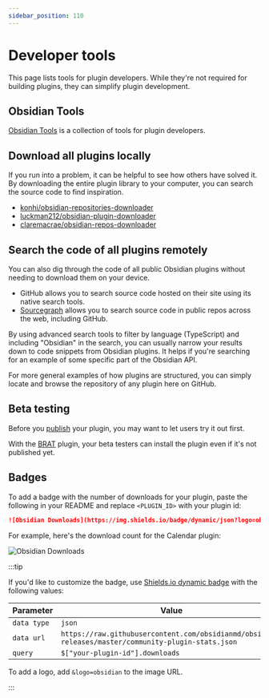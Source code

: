 ```yaml
---
sidebar_position: 110
---
```


# Developer tools

This page lists tools for plugin developers. While they're not required for building plugins, they can simplify plugin development.

## Obsidian Tools

[Obsidian Tools](https://github.com/obsidian-tools/obsidian-tools) is a collection of tools for plugin developers.

## Download all plugins locally

If you run into a problem, it can be helpful to see how others have solved it. By downloading the entire plugin library to your computer, you can search the source code to find inspiration.

- [konhi/obsidian-repositories-downloader](https://github.com/konhi/obsidian-repositories-downloader)
- [luckman212/obsidian-plugin-downloader](https://github.com/luckman212/obsidian-plugin-downloader)
- [claremacrae/obsidian-repos-downloader](https://github.com/claremacrae/obsidian-repos-downloader)

## Search the code of all plugins remotely

You can also dig through the code of all public Obsidian plugins without needing to download them on your device.

- GitHub allows you to search source code hosted on their site using its native search tools.
- [Sourcegraph](https://sourcegraph.com/search) allows you to search source code in public repos across the web, including GitHub.

By using advanced search tools to filter by language (TypeScript) and including "Obsidian" in the search, you can usually narrow your results down to code snippets from Obsidian plugins. It helps if you're searching for an example of some specific part of the Obsidian API. 

For more general examples of how plugins are structured, you can simply locate and browse the repository of any plugin here on GitHub.

## Beta testing

Before you [publish](publishing/submit-your-plugin.md) your plugin, you may want to let users try it out first.

With the [BRAT](https://github.com/TfTHacker/obsidian42-brat) plugin, your beta testers can install the plugin even if it's not published yet.

## Badges

To add a badge with the number of downloads for your plugin, paste the following in your README and replace `<PLUGIN_ID>` with your plugin id:

```md
![Obsidian Downloads](https://img.shields.io/badge/dynamic/json?logo=obsidian&color=%23483699&label=downloads&query=%24%5B%22<PLUGIN_ID>%22%5D.downloads&url=https%3A%2F%2Fraw.githubusercontent.com%2Fobsidianmd%2Fobsidian-releases%2Fmaster%2Fcommunity-plugin-stats.json)
```

For example, here's the download count for the Calendar plugin:

![Obsidian Downloads](https://img.shields.io/badge/dynamic/json?logo=obsidian&color=%23483699&label=downloads&query=%24%5B%22calendar%22%5D.downloads&url=https%3A%2F%2Fraw.githubusercontent.com%2Fobsidianmd%2Fobsidian-releases%2Fmaster%2Fcommunity-plugin-stats.json)

:::tip

If you'd like to customize the badge, use [Shields.io dynamic badge](https://shields.io/#dynamic-badge) with the following values:

| Parameter | Value |
|-|-|
| `data type` | `json` |
| `data url` | `https://raw.githubusercontent.com/obsidianmd/obsidian-releases/master/community-plugin-stats.json` |
| `query` | `$["your-plugin-id"].downloads` |

To add a logo, add `&logo=obsidian` to the image URL.

:::
